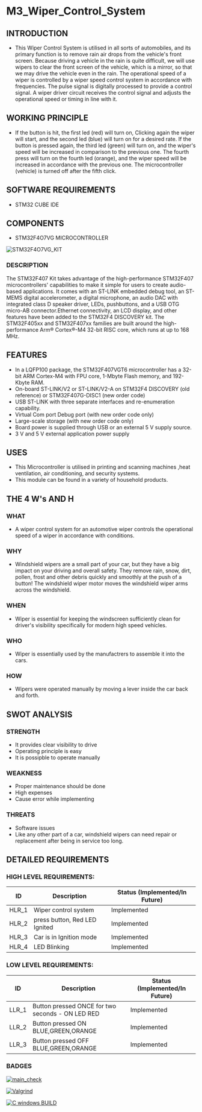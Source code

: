 # M3_Wiper_Control_System
## INTRODUCTION
* This Wiper Control System is utilised in all sorts of automobiles, and its primary function is to remove rain air drops from the vehicle's front screen. Because driving a vehicle in the rain is quite difficult, we will use wipers to clear the front screen of the vehicle, which is a mirror, so that we may drive the vehicle even in the rain. The operational speed of a wiper is controlled by a wiper speed control system in accordance with frequencies. The pulse signal is digitally processed to provide a control signal. A wiper driver circuit receives the control signal and adjusts the operational speed or timing in line with it.
## WORKING PRINCIPLE
* If the button is hit, the first led (red) will turn on, Clicking again  the wiper will start, and the second led (blue) will turn on for a desired rate. If the button is pressed again, the third led (green) will turn on, and the wiper's speed will be increased in comparison to the previous one. The fourth press will turn on the fourth led (orange), and the wiper speed will be increased in accordance with the previous one. The microcontroller (vehicle) is turned off after the fifth click.
## SOFTWARE REQUIREMENTS
* STM32 CUBE IDE
## COMPONENTS
* STM32F4O7VG MICROCONTROLLER

![STM32F4O7VG_KIT](https://user-images.githubusercontent.com/93831316/168429182-f6791bf9-d239-4199-a833-b4be4702449f.png)
### DESCRIPTION
The STM32F407 Kit takes advantage of the high-performance STM32F407 microcontrollers' capabilities to make it simple for users to create audio-based applications. It comes with an ST-LINK embedded debug tool, an ST-MEMS digital accelerometer, a digital microphone, an audio DAC with integrated class D speaker driver, LEDs, pushbuttons, and a USB OTG micro-AB connector.Ethernet connectivity, an LCD display, and other features have been added to the STM32F4 DISCOVERY kit. The STM32F405xx and STM32F407xx families are built around the high-performance Arm® Cortex®-M4 32-bit RISC core, which runs at up to 168 MHz.
## FEATURES
* In a LQFP100 package, the STM32F407VGT6 microcontroller has a 32-bit ARM Cortex-M4 with FPU core, 1-Mbyte Flash memory, and 192-Kbyte RAM.
* On-board ST-LINK/V2 or ST-LINK/V2-A on STM32F4 DISCOVERY (old reference) or STM32F407G-DISC1 (new order code)
* USB ST-LINK with three separate interfaces and re-enumeration capability.
* Virtual Com port Debug port (with new order code only)
* Large-scale storage (with new order code only)
* Board power is supplied through USB or an external 5 V supply source.
* 3 V and 5 V external application power supply
## USES
* This Microcontroller is utilised in printing and scanning machines ,heat ventilation, air conditioning, and security systems.
* This module can be found in a variety of household products.
## THE 4 W's AND H
### WHAT
* A wiper control system for an automotive wiper controls the operational speed of a wiper in accordance with conditions.
### WHY
* Windshield wipers are a small part of your car, but they have a big impact on your driving and overall safety. They remove rain, snow, dirt, pollen, frost and other debris quickly and smoothly at the push of a button! The windshield wiper motor moves the windshield wiper arms across the windshield. 
### WHEN
* Wiper is essential for keeping the windscreen sufficiently clean for driver's visibility specifically for modern high speed vehicles.
### WHO 
* Wiper is essentially used by the manufactrers to assemble it into the cars.
### HOW
* Wipers were operated manually by moving a lever inside the car back and forth.
## SWOT ANALYSIS
### STRENGTH
* It provides clear visibility to drive
* Operating principle is easy
* It is possipble to operate manually
### WEAKNESS
* Proper maintenance should be done
* High expenses
* Cause error while implementing
### THREATS
* Software issues
* Like any other part of a car, windshield wipers can need repair or replacement after being in service too long.
## DETAILED REQUIREMENTS
### HIGH LEVEL REQUIREMENTS:

|  ID   |  Description  |  Status (Implemented/In Future)  |
| ----  |  -----------  |  --------------------- |
| HLR_1 |  Wiper control system  |  Implemented  |
| HLR_2 |  press button, Red LED Ignited |  Implemented |
| HLR_3 |  Car is in Ignition mode  |  Implemented  |
| HLR_4 |  LED Blinking             |  Implemented  |

### LOW LEVEL REQUIREMENTS:

|  ID   |  Description  |  Status (Implemented/In Future)  |
| ----  |  -----------  |  --------------------- |
| LLR_1 |  Button pressed ONCE for two seconds - ON LED RED  |  Implemented  |
| LLR_2 |  Button pressed ON BLUE,GREEN,ORANGE |  Implemented |
| LLR_3 |  Button pressed OFF BLUE,GREEN,ORANGE |  Implemented |
### BADGES

[![main_check](https://github.com/SHIVApradee/M3_Wiper_Control_System/actions/workflows/c-cpp.yml/badge.svg)](https://github.com/SHIVApradee/M3_Wiper_Control_System/actions/workflows/c-cpp.yml)

[![Valgrind](https://github.com/SHIVApradee/M3_Wiper_Control_System/actions/workflows/valgrind.yml/badge.svg)](https://github.com/SHIVApradee/M3_Wiper_Control_System/actions/workflows/valgrind.yml)

[![C windows BUILD](https://github.com/SHIVApradee/M3_Wiper_Control_System/actions/workflows/windows.yml/badge.svg)](https://github.com/SHIVApradee/M3_Wiper_Control_System/actions/workflows/windows.yml)




